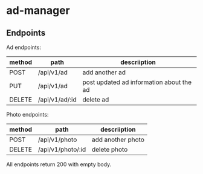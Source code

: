 # ad-manager

## Endpoints

Ad endpoints:

| method | path           | descriiption                             |
|--------|----------------|------------------------------------------|
| POST   | /api/v1/ad     | add another ad                           |
| PUT    | /api/v1/ad     | post updated ad information about the ad |
| DELETE | /api/v1/ad/:id | delete ad                                |

Photo endpoints:

| method | path              | descriiption      |
|--------|-------------------|-------------------|
| POST   | /api/v1/photo     | add another photo |
| DELETE | /api/v1/photo/:id | delete photo      |

All endpoints return 200 with empty body.